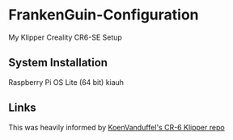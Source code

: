 # FrankenGuin-Configuration

My Klipper Creality CR6-SE Setup

## System Installation

Raspberry Pi OS Lite (64 bit)
kiauh

## Links

This was heavily informed by [KoenVanduffel's CR-6 Klipper repo](https://github.com/KoenVanduffel/CR-6_Klipper)
